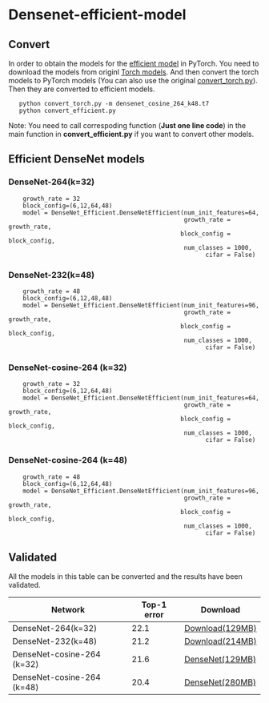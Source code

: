 # Densenet-efficient-model
## Convert 
In order to obtain the models for the [efficient model](https://github.com/gpleiss/efficient_densenet_pytorch/blob/master/models/densenet_efficient.py) in PyTorch. You need to download the models from originl [Torch models](https://github.com/liuzhuang13/DenseNet). And then convert the torch models to PyTorch models (You can also use the original [convert_torch.py](https://github.com/clcarwin/convert_torch_to_pytorch)). Then they are converted to efficient models.<br>

```
   python convert_torch.py -m densenet_cosine_264_k48.t7
   python convert_efficient.py
```

Note: You need to call correspoding function (**Just one line code**) in the main function in **convert_efficient.py** if you want to convert other models.

## Efficient DenseNet models

### DenseNet-264(k=32)
```
    growth_rate = 32
    block_config=(6,12,64,48)
    model = DenseNet_Efficient.DenseNetEfficient(num_init_features=64,
                                                 growth_rate = growth_rate,
                                                block_config = block_config,
                                                 num_classes = 1000,
                                                       cifar = False)
```
### DenseNet-232(k=48)
```
    growth_rate = 48
    block_config=(6,12,48,48)
    model = DenseNet_Efficient.DenseNetEfficient(num_init_features=96,
                                                 growth_rate = growth_rate,
                                                block_config = block_config,
                                                 num_classes = 1000,
                                                       cifar = False)
```

### DenseNet-cosine-264 (k=32)
```
    growth_rate = 32
    block_config=(6,12,64,48)
    model = DenseNet_Efficient.DenseNetEfficient(num_init_features=64,
                                                 growth_rate = growth_rate,
                                                block_config = block_config,
                                                 num_classes = 1000,
                                                       cifar = False)
```

### DenseNet-cosine-264 (k=48)
```
    growth_rate = 48
    block_config=(6,12,64,48)
    model = DenseNet_Efficient.DenseNetEfficient(num_init_features=96,
                                                 growth_rate = growth_rate,
                                                block_config = block_config,
                                                 num_classes = 1000,
                                                       cifar = False)
```

## Validated
All the models in this table can be converted and the results have been validated.

| Network            |Top-1 error    | Download |
| -------------------|---             | -------- |
|DenseNet-264(k=32) |22.1| [Download(129MB)](https://drive.google.com/file/d/1vWWURpd0kW-41dFXzSEKs-IfGUC8kF-P/view?usp=sharing)|
|DenseNet-232(k=48) |21.2 |[Download(214MB)](https://drive.google.com/file/d/1cXj3Z8VCNnKlgefdXuQaRvyK4dctYWhO/view?usp=sharing)
| DenseNet-cosine-264 (k=32)|21.6 | [DenseNet(129MB)](https://drive.google.com/file/d/15KVHM7n2DUPQSgDqqgiHJQxN6n0m1jTC/view?usp=sharing) |
| DenseNet-cosine-264 (k=48)|20.4 | [DenseNet(280MB)](https://drive.google.com/file/d/1mWQIV07n5DnfFSL4_Mic5a2dddSyTcck/view?usp=sharing) |
